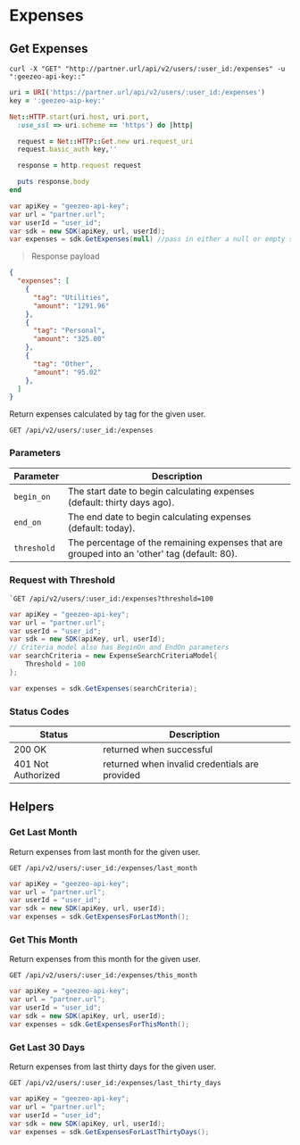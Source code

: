 # Expenses

## Get Expenses

```shell
curl -X "GET" "http://partner.url/api/v2/users/:user_id:/expenses" -u ":geezeo-api-key::"
```

```ruby
uri = URI('https://partner.url/api/v2/users/:user_id:/expenses')
key = ':geezeo-aip-key:'

Net::HTTP.start(uri.host, uri.port,
  :use_ssl => uri.scheme == 'https') do |http|

  request = Net::HTTP::Get.new uri.request_uri
  request.basic_auth key,''

  response = http.request request

  puts response.body
end
```

```c#
var apiKey = "geezeo-api-key";
var url = "partner.url";
var userId = "user_id";
var sdk = new SDK(apiKey, url, userId);
var expenses = sdk.GetExpenses(null) //pass in either a null or empty search criteria object (new ExpenseSearchCriteriaModel())
```


> Response payload

```json
{
  "expenses": [
    {
      "tag": "Utilities",
      "amount": "1291.96"
    },
    {
      "tag": "Personal",
      "amount": "325.00"
    },
    {
      "tag": "Other",
      "amount": "95.02"
    },
  ]
}
```

Return expenses calculated by tag for the given user.

`GET /api/v2/users/:user_id:/expenses`

### Parameters

| Parameter | Description |
|-----------|-------------|
| `begin_on` | The start date to begin calculating expenses (default: thirty days ago). |
| `end_on` | The end date to begin calculating expenses (default: today). |
| `threshold` | The percentage of the remaining expenses that are grouped into an 'other' tag (default: 80). |


### Request with Threshold

    `GET /api/v2/users/:user_id:/expenses?threshold=100

```c#
var apiKey = "geezeo-api-key";
var url = "partner.url";
var userId = "user_id";
var sdk = new SDK(apiKey, url, userId);
// Criteria model also has BeginOn and EndOn parameters
var searchCriteria = new ExpenseSearchCriteriaModel{
	Threshold = 100
};

var expenses = sdk.GetExpenses(searchCriteria);

```

### Status Codes

| Status | Description |
|--------|-------------|
| 200 OK | returned when successful |
| 401 Not Authorized | returned when invalid credentials are provided |


## Helpers

### Get Last Month

Return expenses from last month for the given user.

`GET /api/v2/users/:user_id:/expenses/last_month`

```c#
var apiKey = "geezeo-api-key";
var url = "partner.url";
var userId = "user_id";
var sdk = new SDK(apiKey, url, userId);
var expenses = sdk.GetExpensesForLastMonth();

```

### Get This Month

Return expenses from this month for the given user.

`GET /api/v2/users/:user_id:/expenses/this_month`

```c#
var apiKey = "geezeo-api-key";
var url = "partner.url";
var userId = "user_id";
var sdk = new SDK(apiKey, url, userId);
var expenses = sdk.GetExpensesForThisMonth();

```

### Get Last 30 Days

Return expenses from last thirty days for the given user.

`GET /api/v2/users/:user_id:/expenses/last_thirty_days`

```c#
var apiKey = "geezeo-api-key";
var url = "partner.url";
var userId = "user_id";
var sdk = new SDK(apiKey, url, userId);
var expenses = sdk.GetExpensesForLastThirtyDays();

```

